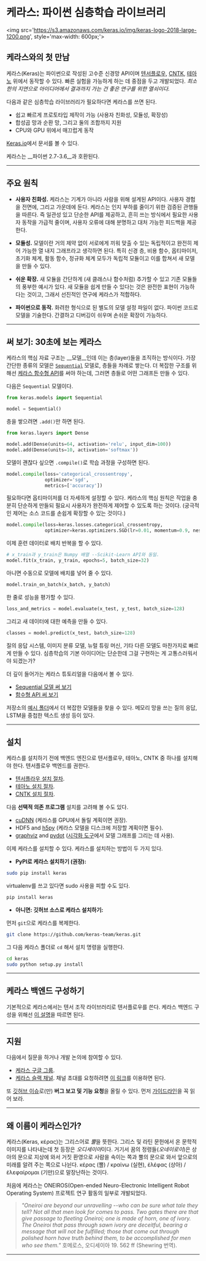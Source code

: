 # 케라스: 파이썬 심층학습 라이브러리

<img src='https://s3.amazonaws.com/keras.io/img/keras-logo-2018-large-1200.png', style='max-width: 600px;'>



## 케라스와의 첫 만남

케라스(Keras)는 파이썬으로 작성된 고수준 신경망 API이며 [텐서플로우](https://github.com/tensorflow/tensorflow), [CNTK](https://github.com/Microsoft/cntk), [테아노](https://github.com/Theano/Theano) 위에서 동작할 수 있다. 빠른 실험을 가능하게 하는 데 중점을 두고 개발되었다. *최소한의 지연으로 아이디어에서 결과까지 가는 건 좋은 연구를 위한 열쇠이다.*

다음과 같은 심층학습 라이브러리가 필요하다면 케라스를 쓰면 된다.

- 쉽고 빠르게 프로토타입 제작이 가능 (사용자 친화성, 모듈성, 확장성)
- 합성곱 망과 순환 망, 그리고 둘의 조합까지 지원
- CPU와 GPU 위에서 매끄럽게 동작

[Keras.io](https://keras.io)에서 문서를 볼 수 있다.

케라스는 __파이썬 2.7-3.6__과 호환된다.


------------------


## 주요 원칙

- __사용자 친화성.__ 케라스는 기계가 아니라 사람을 위해 설계된 API이다. 사용자 경험을 전면에, 그리고 가운데에 둔다. 케라스는 인지 부하를 줄이기 위한 검증된 관행들을 따른다. 즉 일관성 있고 단순한 API를 제공하고, 흔히 쓰는 방식에서 필요한 사용자 동작을 가급적 줄이며, 사용자 오류에 대해 분명하고 대처 가능한 피드백을 제공한다.

- __모듈성.__ 모델이란 거의 제약 없이 서로에게 끼워 맞출 수 있는 독립적이고 완전히 제어 가능한 열 내지 그래프라고 생각하면 된다. 특히 신경 층, 비용 함수, 옵티마이저, 초기화 체계, 활동 함수, 정규화 체계 모두가 독립적 모듈이고 이를 합쳐서 새 모델을 만들 수 있다.

- __쉬운 확장.__ 새 모듈을 간단하게 (새 클래스나 함수처럼) 추가할 수 있고 기존 모듈들의 풍부한 예시가 있다. 새 모듈을 쉽게 만들 수 있다는 것은 완전한 표현이 가능하다는 것이고, 그래서 선진적인 연구에 케라스가 적합하다.

- __파이썬으로 동작.__ 화려한 형식으로 된 별도의 모델 설정 파일이 없다. 파이썬 코드로 모델을 기술한다. 간결하고 디버깅이 쉬우며 손쉬운 확장이 가능하다.


------------------


## 써 보기: 30초에 보는 케라스

케라스의 핵심 자료 구조는 __모델__인데 이는 층(layer)들을 조직하는 방식이다. 가장 간단한 종류의 모델은 [`Sequential`](https://keras.io/getting-started/sequential-model-guide) 모델로, 층들을 차례로 쌓는다. 더 복잡한 구조를 위해선 [케라스 함수형 API](https://keras.io/getting-started/functional-api-guide)를 써야 하는데, 그러면 층들로 어떤 그래프든 만들 수 있다.

다음은 `Sequential` 모델이다.

```python
from keras.models import Sequential

model = Sequential()
```

층을 쌓으려면 `.add()`만 하면 된다.

```python
from keras.layers import Dense

model.add(Dense(units=64, activation='relu', input_dim=100))
model.add(Dense(units=10, activation='softmax'))
```

모델이 괜찮다 싶으면 `.compile()`로 학습 과정을 구성하면 된다.

```python
model.compile(loss='categorical_crossentropy',
              optimizer='sgd',
              metrics=['accuracy'])
```

필요하다면 옵티마이저를 더 자세하게 설정할 수 있다. 케라스의 핵심 원칙은 작업을 충분히 단순하게 만들되 필요시 사용자가 완전하게 제어할 수 있도록 하는 것이다. (궁극적인 제어는 소스 코드를 손쉽게 확장할 수 있는 것이다.)
```python
model.compile(loss=keras.losses.categorical_crossentropy,
              optimizer=keras.optimizers.SGD(lr=0.01, momentum=0.9, nesterov=True))
```

이제 훈련 데이터로 배치 반복을 할 수 있다.

```python
# x_train과 y_train은 Numpy 배열 --Scikit-Learn API와 동일.
model.fit(x_train, y_train, epochs=5, batch_size=32)
```

아니면 수동으로 모델에 배치를 넣어 줄 수 있다.

```python
model.train_on_batch(x_batch, y_batch)
```

한 줄로 성능을 평가할 수 있다.

```python
loss_and_metrics = model.evaluate(x_test, y_test, batch_size=128)
```

그리고 새 데이터에 대한 예측을 만들 수 있다.

```python
classes = model.predict(x_test, batch_size=128)
```

질의 응답 시스템, 이미지 분류 모델, 뉴럴 튜링 머신, 기타 다른 모델도 마찬가지로 빠르게 만들 수 있다. 심층학습의 기본 아이디어는 단순한데 그걸 구현하는 게 고통스러워서야 되겠는가?

더 깊이 들어가는 케라스 튜토리얼을 다음에서 볼 수 있다.

- [Sequential 모델 써 보기](https://keras.io/getting-started/sequential-model-guide)
- [함수형 API 써 보기](https://keras.io/getting-started/functional-api-guide)

저장소의 [예시 폴더](https://github.com/keras-team/keras/tree/master/examples)에서 더 복잡한 모델들을 찾을 수 있다. 메모리 망을 쓰는 질의 응답, LSTM을 중첩한 텍스트 생성 등이 있다.


------------------


## 설치

케라스를 설치하기 전에 백엔드 엔진으로 텐서플로우, 테아노, CNTK 중 하나를 설치해야 한다. 텐서플로우 백엔드를 권한다.

- [텐서플라우 설치 절차](https://www.tensorflow.org/install/).
- [테아노 설치 절차](http://deeplearning.net/software/theano/install.html#install).
- [CNTK 설치 절차](https://docs.microsoft.com/en-us/cognitive-toolkit/setup-cntk-on-your-machine).

다음 **선택적 의존 프로그램** 설치를 고려해 볼 수도 있다.

- [cuDNN](https://docs.nvidia.com/deeplearning/sdk/cudnn-install/) (케라스를 GPU에서 돌릴 계획이면 권장).
- HDF5 and [h5py](http://docs.h5py.org/en/latest/build.html) (케라스 모델을 디스크에 저장할 계획이면 필수).
- [graphviz](https://graphviz.gitlab.io/download/) and [pydot](https://github.com/erocarrera/pydot) ([시각화 도구](https://keras.io/visualization/)에서 모델 그래프를 그리는 데 사용).

이제 케라스를 설치할 수 있다. 케라스를 설치하는 방법이 두 가지 있다.

- **PyPI로 케라스 설치하기 (권장):**

```sh
sudo pip install keras
```

virtualenv를 쓰고 있다면 sudo 사용을 피할 수도 있다.

```sh
pip install keras
```

- **아니면: 깃허브 소스로 케라스 설치하기:**

먼저 `git`으로 케라스를 복제한다.

```sh
git clone https://github.com/keras-team/keras.git
```

 그 다음 케라스 폴더로 `cd` 해서 설치 명령을 실행한다.
```sh
cd keras
sudo python setup.py install
```

------------------


## 케라스 백엔드 구성하기

기본적으로 케라스에서는 텐서 조작 라이브러리로 텐서플로우를 쓴다. 케라스 백엔드 구성을 위해선 [이 설명](https://keras.io/backend/)을 따르면 된다.

------------------


## 지원

다음에서 질문을 하거나 개발 논의에 참여할 수 있다.

- [케라스 구글 그룹](https://groups.google.com/forum/#!forum/keras-users).
- [케라스 슬랙 채널](https://kerasteam.slack.com). 채널 초대를 요청하려면 [이 링크](https://keras-slack-autojoin.herokuapp.com/)를 이용하면 된다.

또 [깃허브 이슈](https://github.com/keras-team/keras/issues)로(만) **버그 보고 및 기능 요청**을 올릴 수 있다. 먼저 [가이드라인](https://github.com/keras-team/keras/blob/master/CONTRIBUTING.md)을 꼭 읽어 보라.


------------------


## 왜 이름이 케라스인가?

케라스(Keras, κέρας)는 그리스어로 *뿔*을 뜻한다. 그리스 및 라틴 문헌에서 온 문학적 이미지를 나타내는데 첫 등장은 *오디세이아*이다. 거기서 꿈의 정령들(_오네이로이_)은 상아의 문으로 지상에 와서 거짓 환영으로 사람을 속이는 쪽과 뿔의 문으로 와서 앞으로의 미래를 알려 주는 쪽으로 나뉜다. κέρας (뿔) / κραίνω (실현), ἐλέφας (상아) / ἐλεφαίρομαι (기만)으로 말장난하는 것이다.

처음에 케라스는 ONEIROS(Open-ended Neuro-Electronic Intelligent Robot Operating System) 프로젝트 연구 활동의 일부로 개발되었다.

>_"Oneiroi are beyond our unravelling --who can be sure what tale they tell? Not all that men look for comes to pass. Two gates there are that give passage to fleeting Oneiroi; one is made of horn, one of ivory. The Oneiroi that pass through sawn ivory are deceitful, bearing a message that will not be fulfilled; those that come out through polished horn have truth behind them, to be accomplished for men who see them."_ 호메로스, 오디세이아 19. 562 ff (Shewring 번역).

------------------
